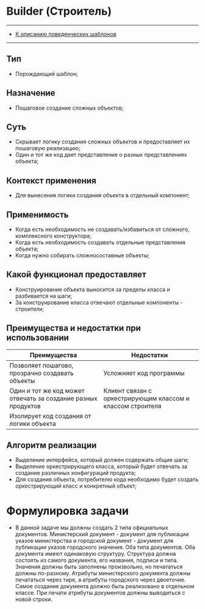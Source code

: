 # Builder (Строитель)
****
* [К описанию поведенческих шаблонов](../README.md)
****
## Тип
* Порождающий шаблон;
## Назначение
* Пошаговое создание сложных объектов;
## Суть
* Скрывает логику создания сложных объектов и предоставляет их пошаговую реализацию;
* Один и тот же код дает представление о разных представлениях объекта;
## Контекст применения
* Для вынесения логики создания объекта в отдельный компонент;
## Применимость
* Когда есть необходимость не создавать/избавиться от сложного, 
комплексного конструктора;
* Когда есть необходимость создавать отдельные представления объекта;
* Когда нужно собирать сложносоставные объекты;
## Какой функционал предоставляет
* Конструирование объекта выносится за пределы класса и разбивается на шаги;
* За конструирование класса отвечают отдельные компоненты - строители;
## Преимущества и недостатки при использовании
| Преимущества                                                  | Недостатки                                                 |
|---------------------------------------------------------------|------------------------------------------------------------|
| Позволяет пошагово, прозрачно создавать объекты               | Усложняет код программы                                    |
| Один и тот же код может отвечать за создание разных продуктов | Клиент связан с оркестрирующим классом и классом строителя |
| Изолирует код создания от логики объекта                      |                                                            |
## Алгоритм реализации
* Выделение интерфейса, который должен содержать общие шаги;
* Выделение оркестрирующего класса, который будет отвечать за 
создание различных конфигураций продукта;
* Для создания объекта, потребителю кода необходимо будет создать 
оркестрирующий класс и конкретный объект;
# Формулировка задачи
* В данной задаче мы должны создать 2 типа официальных документов. Министерский документ - документ 
для публикации указов министерства и городской документ - документ для публикации указов городского значения.
Оба типа документов. Оба документа имеют одинаковую структуру. 
Структура должна состоять из самого документа, его названия, подписи и типа. 
Значения должны быть заполнены произвольно, но печататься должны по-разному. 
Атрибуты министерского документа должны печататься через тире, а атрибуты городского через двоеточие.
Самое создание документа должно быть реализовано в отдельном классе. 
При печати атрибуты документов должны выводиться с новой строки.